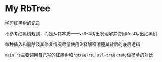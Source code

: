 # My RbTree

学习红黑树的记录

不参考红黑树规则，而是从其本质——2-3-4树出发理解并使用Rust写出红黑树

每种插入和删除及其修复情况尽量使用注释解释清楚其背后的底层逻辑

`main.rs`主要调用自己写的红黑树和[`rbtree-rs`](https://github.com/tickbh/rbtree-rs)、[`avl-tree` crate](https://crates.io/crates/avltree)做简单的对比
